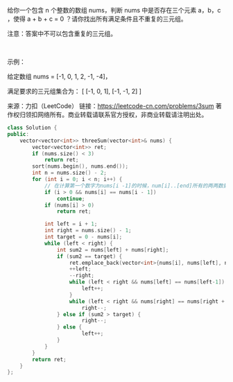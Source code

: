 给你一个包含 n 个整数的数组 nums，判断 nums 中是否存在三个元素 a，b，c ，使得 a + b + c = 0 ？请你找出所有满足条件且不重复的三元组。

注意：答案中不可以包含重复的三元组。

 

示例：

给定数组 nums = [-1, 0, 1, 2, -1, -4]，

满足要求的三元组集合为：
[
  [-1, 0, 1],
  [-1, -1, 2]
]

来源：力扣（LeetCode）
链接：https://leetcode-cn.com/problems/3sum
著作权归领扣网络所有。商业转载请联系官方授权，非商业转载请注明出处。

```cpp
class Solution {
public:
    vector<vector<int>> threeSum(vector<int>& nums) {
        vector<vector<int>> ret;
        if (nums.size() < 3)
            return ret;
        sort(nums.begin(), nums.end());
        int n = nums.size() - 2;
        for (int i = 0; i < n; i++) {
            // 在计算第一个数字为nums[i -1]的时候，num[i]..[end]所有的两两数据都统计过了，比如[i + 1, n)都统计过了，所以不用再次计算
            if (i > 0 && nums[i] == nums[i - 1])
                continue;
            if (nums[i] > 0)
                return ret;

            int left = i + 1;
            int right = nums.size() - 1;
            int target = 0 - nums[i];
            while (left < right) {
                int sum2 = nums[left] + nums[right];
                if (sum2 == target) {
                    ret.emplace_back(vector<int>{nums[i], nums[left], nums[right]});
                    ++left;
                    --right;
                    while (left < right && nums[left] == nums[left-1]) {
                        left++;
                    }
                    while (left < right && nums[right] == nums[right + 1])
                        right--;
                } else if (sum2 > target) {
                        right--;
                } else {
                        left++;
                }
            }
        }
        return ret;
    }
};
```